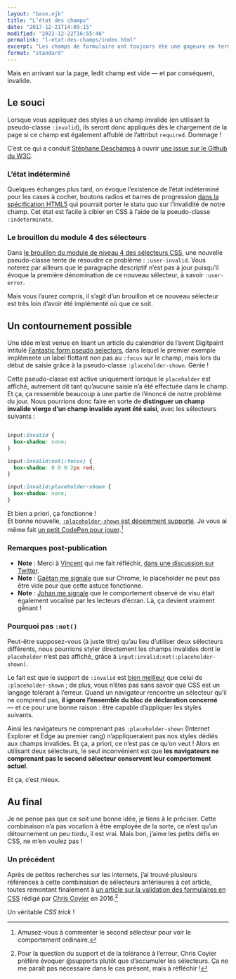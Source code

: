 ```yaml
---
layout: "base.njk"
title: "L’état des champs"
date: "2017-12-21T14:09:15"
modified: "2022-12-22T16:55:46"
permalink: "l-etat-des-champs/index.html"
excerpt: "Les champs de formulaire ont toujours été une gageure en terme de styles, qu’on parle des listes déroulantes, des cases à cocher, des boutons radios… Il est désormais plus simple de les personnaliser, mais il demeure quelques écueils tel que l'état invalide d'un champ requis lors du chargement de la page. Oups. [Lire la suite de «&nbsp;L’état des champs&nbsp;» →](https://www.ffoodd.fr/l-etat-des-champs/)"
format: "standard"
---
```

Mais en arrivant sur la page, ledit champ est vide —&nbsp;et par conséquent, invalide.

## Le souci

Lorsque vous appliquez des styles à un champ invalide (en utilisant la pseudo-classe `:invalid`), ils seront donc appliqués dès le chargement de la page si ce champ est également affublé de l’attribut `required`. Dommage&nbsp;!

C’est ce qui a conduit [Stéphane Deschamps](https://nota-bene.org/) à ouvrir [une issue sur le Github du W3C](https://github.com/w3c/html/issues/1073).

### L’état indéterminé

Quelques échanges plus tard, on évoque l’existence de l’état indéterminé pour les cases à cocher, boutons radios et barres de progression [dans la spécification HTML5](https://www.w3.org/TR/html5/disabled-elements.html#selector-indeterminate) qui pourrait porter le statu quo sur l’invalidité de notre champ. Cet état est facile à cibler en CSS à l’aide de la pseudo-classe `:indeterminate`.

### Le brouillon du module 4 des sélecteurs

Dans [le brouillon du module de niveau 4 des sélecteurs CSS](https://drafts.csswg.org/selectors-4/#user-pseudos), une nouvelle pseudo-classe tente de résoudre ce problème&nbsp;: `:user-invalid`. Vous noterez par ailleurs que le paragraphe descriptif n’est pas à jour puisqu’il évoque la première dénomination de ce nouveau sélecteur, à savoir `:user-error`.

Mais vous l’aurez compris, il s’agit d’un brouillon et ce nouveau sélecteur est très loin d’avoir été implémenté où que ce soit.

## Un contournement possible

Une idée m’est venue en lisant un article du calendrier de l’avent Digitpaint intitulé [Fantastic form pseudo selectors](https://advent2017.digitpaint.nl/2/), dans lequel le premier exemple implémente un label flottant non pas au `:focus` sur le champ, mais lors du début de saisie grâce à la pseudo-classe `:placeholder-shown`. Génie&nbsp;!

Cette pseudo-classe est active uniquement lorsque le `placeholder` est affiché, autrement dit tant qu’aucune saisie n’a été effectuée dans le champ. Et ça, ça ressemble beaucoup à une partie de l’énoncé de notre problème du jour. Nous pourrions donc faire en sorte de **distinguer un champ invalide vierge d’un champ invalide ayant été saisi**, avec les sélecteurs suivants&nbsp;:

```css

input:invalid {
  box-shadow: none;
}

input:invalid:not(:focus) {
  box-shadow: 0 0 0 2px red;
}

input:invalid:placeholder-shown {
  box-shadow: none;
}
```

Et bien a priori, ça fonctionne&nbsp;!  
Et bonne nouvelle, [`:placeholder-shown` est décemment supporté](https://caniuse.com/#feat=css-placeholder-shown). Je vous ai même fait [un petit CodePen pour jouer](https://codepen.io/ffoodd/pen/PEzoYO).[^1]

[^1]: Amusez-vous à commenter le second sélecteur pour voir le comportement ordinaire.



### Remarques post-publication

* **Note**&nbsp;: Merci à [Vincent](https://vincent-valentin.name/) qui me fait réfléchir, [dans une discussion sur Twitter](https://twitter.com/htmlvv/status/943832913937928192).
* **Note**&nbsp;: [Gaëtan me signale](https://twitter.com/GaetanBt/status/943842968754061312) que sur Chrome, le placeholder ne peut pas être vide pour que cette astuce fonctionne.
* **Note**&nbsp;: [Johan me signale](https://twitter.com/johan_ramon/status/943844529597272065) que le comportement observé de visu était également vocalisé par les lecteurs d’écran. Là, ça devient vraiment gênant&nbsp;!

### Pourquoi pas `:not()`

Peut-être supposez-vous (à juste titre) qu’au lieu d’utiliser deux sélecteurs différents, nous pourrions styler directement les champs invalides dont le `placeholder` n’est pas affiché, grâce à `input:invalid:not(:placeholder-shown)`.

Le fait est que le support de `:invalid` est [bien meilleur](https://caniuse.com/#search=%3Ainvalid) que celui de `:placeholder-shown`&nbsp;; de plus, vous n’êtes pas sans savoir que CSS est un langage tolérant à l’erreur. Quand un navigateur rencontre un sélecteur qu’il ne comprend pas, **il ignore l’ensemble du bloc de déclaration concerné** —&nbsp;et ce pour une bonne raison&nbsp;: être capable d’appliquer les styles suivants.

Ainsi les navigateurs ne comprenant pas `:placeholder-shown` (Internet Explorer et Edge au premier rang) n’appliqueraient pas nos styles dédiés aux champs invalides. Et ça, a priori, ce n’est pas ce qu’on veut&nbsp;! Alors en utilisant deux sélecteurs, le seul inconvénient est que **les navigateurs ne comprenant pas le second sélecteur conservent leur comportement actuel**.

Et ça, c’est mieux.

## Au final

Je ne pense pas que ce soit une bonne idée, je tiens à le préciser. Cette combinaison n’a pas vocation à être employée de la sorte, ce n’est qu’un détournement un peu tordu, il est vrai. Mais bon, j’aime les petits défis en CSS, ne m’en voulez pas&nbsp;!

### Un précédent

Après de petites recherches sur les internets, j’ai trouvé plusieurs références à cette combinaison de sélecteurs antérieures à cet article, toutes remontant finalement à [un article sur la validation des formulaires en CSS](https://css-tricks.com/form-validation-ux-html-css/) rédigé par [Chris Coyier](https://twitter.com/chriscoyier) en 2016.[^2]

[^2]: Pour la question du support et de la tolérance à l’erreur, Chris Coyier préfère évoquer @supports plutôt que d’accumuler les sélecteurs. Ça ne me paraît pas nécessaire dans le cas présent, mais à réfléchir !



Un véritable _CSS trick_&nbsp;!